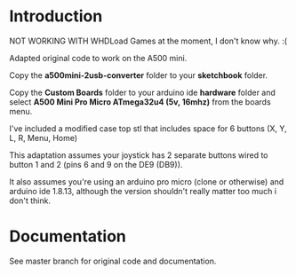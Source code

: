 Introduction
============
NOT WORKING WITH WHDLoad Games at the moment, I don't know why. :(

Adapted original code to work on the A500 mini.

Copy the **a500mini-2usb-converter** folder to your **sketchbook** folder.

Copy the **Custom Boards** folder to your arduino ide **hardware** folder and select **A500 Mini Pro Micro ATmega32u4 (5v, 16mhz)** from the boards menu.

I've included a modified case top stl that includes space for 6 buttons (X, Y, L, R, Menu, Home)

This adaptation assumes your joystick has 2 separate buttons wired to button 1 and 2 (pins 6 and 9 on the DE9 (DB9)).

It also assumes you're using an arduino pro micro (clone or otherwise) and arduino ide 1.8.13, although the version shouldn't really matter too much i don't think.


Documentation
=============
See master branch for original code and documentation.

